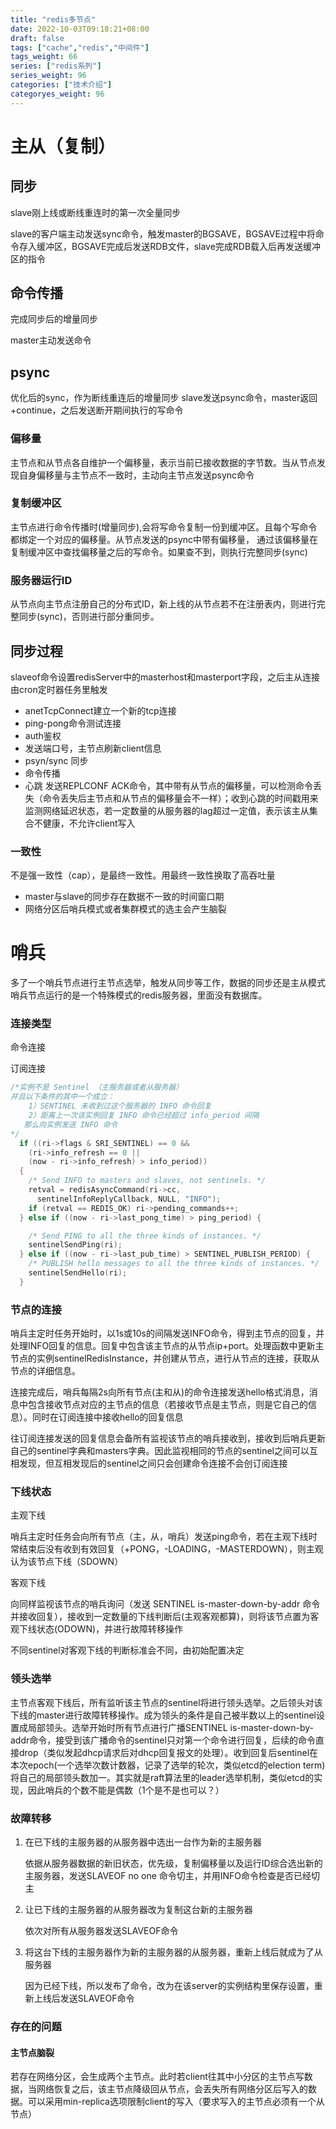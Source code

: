 ```yaml
---
title: "redis多节点"
date: 2022-10-03T09:18:21+08:00
draft: false
tags: ["cache","redis","中间件"]
tags_weight: 66
series: ["redis系列"]
series_weight: 96
categories: ["技术介绍"]
categoryes_weight: 96
---
```



# 主从（复制）

## 同步

slave刚上线或断线重连时的第一次全量同步

slave的客户端主动发送sync命令，触发master的BGSAVE，BGSAVE过程中将命令存入缓冲区，BGSAVE完成后发送RDB文件，slave完成RDB载入后再发送缓冲区的指令

## 命令传播 

完成同步后的增量同步

master主动发送命令

## psync

优化后的sync，作为断线重连后的增量同步
slave发送psync命令，master返回+continue，之后发送断开期间执行的写命令

### 偏移量

主节点和从节点各自维护一个偏移量，表示当前已接收数据的字节数。当从节点发现自身偏移量与主节点不一致时，主动向主节点发送psync命令

### 复制缓冲区

主节点进行命令传播时(增量同步),会将写命令复制一份到缓冲区。且每个写命令都绑定一个对应的偏移量。从节点发送的psync中带有偏移量，
通过该偏移量在复制缓冲区中查找偏移量之后的写命令。如果查不到，则执行完整同步(sync)

### 服务器运行ID

从节点向主节点注册自己的分布式ID，新上线的从节点若不在注册表内，则进行完整同步(sync)，否则进行部分重同步。

## 同步过程

slaveof命令设置redisServer中的masterhost和masterport字段，之后主从连接由cron定时器任务里触发

* anetTcpConnect建立一个新的tcp连接
* ping-pong命令测试连接
* auth鉴权
* 发送端口号，主节点刷新client信息
* psyn/sync 同步
* 命令传播
* 心跳 发送REPLCONF ACK命令，其中带有从节点的偏移量，可以检测命令丢失（命令丢失后主节点和从节点的偏移量会不一样）；收到心跳的时间戳用来监测网络延迟状态，若一定数量的从服务器的lag超过一定值，表示该主从集合不健康，不允许client写入

### 一致性

不是强一致性（cap），是最终一致性。用最终一致性换取了高吞吐量

- master与slave的同步存在数据不一致的时间窗口期
- 网络分区后哨兵模式或者集群模式的选主会产生脑裂



# 哨兵

多了一个哨兵节点进行主节点选举，触发从同步等工作，数据的同步还是主从模式
哨兵节点运行的是一个特殊模式的redis服务器，里面没有数据库。

### 连接类型

命令连接

订阅连接

```c
/*实例不是 Sentinel （主服务器或者从服务器）
并且以下条件的其中一个成立：
    1）SENTINEL 未收到过这个服务器的 INFO 命令回复
    2）距离上一次该实例回复 INFO 命令已经超过 info_period 间隔
   那么向实例发送 INFO 命令
*/
  if ((ri->flags & SRI_SENTINEL) == 0 &&
​    (ri->info_refresh == 0 ||
​    (now - ri->info_refresh) > info_period))
  {
​    /* Send INFO to masters and slaves, not sentinels. */
​    retval = redisAsyncCommand(ri->cc,
​      sentinelInfoReplyCallback, NULL, "INFO");
​    if (retval == REDIS_OK) ri->pending_commands++;
  } else if ((now - ri->last_pong_time) > ping_period) {

​    /* Send PING to all the three kinds of instances. */
​    sentinelSendPing(ri);
  } else if ((now - ri->last_pub_time) > SENTINEL_PUBLISH_PERIOD) {
​    /* PUBLISH hello messages to all the three kinds of instances. */
​    sentinelSendHello(ri);
  }
```



### 节点的连接

哨兵主定时任务开始时，以1s或10s的间隔发送INFO命令，得到主节点的回复，并处理INFO回复的信息。回复中包含该主节点的从节点ip+port。处理函数中更新主节点的实例sentinelRedisInstance，并创建从节点，进行从节点的连接，获取从节点的详细信息。

连接完成后，哨兵每隔2s向所有节点(主和从)的命令连接发送hello格式消息，消息中包含接收节点对应的主节点的信息（若接收节点是主节点，则是它自己的信息）。同时在订阅连接中接收hello的回复信息

往订阅连接发送的回复信息会备所有监视该节点的哨兵接收到，接收到后哨兵更新自己的sentinel字典和masters字典。因此监视相同的节点的sentinel之间可以互相发现，但互相发现后的sentinel之间只会创建命令连接不会创订阅连接

### 下线状态

主观下线

哨兵主定时任务会向所有节点（主，从，哨兵）发送ping命令，若在主观下线时常结束后没有收到有效回复（+PONG，-LOADING，-MASTERDOWN），则主观认为该节点下线（SDOWN）

客观下线

向同样监视该节点的哨兵询问（发送 SENTINEL is-master-down-by-addr 命令并接收回复），接收到一定数量的下线判断后(主观客观都算)，则将该节点置为客观下线状态(ODOWN)，并进行故障转移操作

不同sentinel对客观下线的判断标准会不同，由初始配置决定



### 领头选举

主节点客观下线后，所有监听该主节点的sentinel将进行领头选举。之后领头对该下线的master进行故障转移操作。成为领头的条件是自己被半数以上的sentinel设置成局部领头。选举开始时所有节点进行广播SENTINEL is-master-down-by-addr命令，接受到该广播命令的sentinel只对第一个命令进行回复，后续的命令直接drop（类似发起dhcp请求后对dhcp回复报文的处理）。收到回复后sentinel在本次epoch(一个选举次数计数器，记录了选举的轮次，类似etcd的election term)将自己的局部领头数加一。其实就是raft算法里的leader选举机制，类似etcd的实现，因此哨兵的个数不能是偶数（1个是不是也可以？）



### 故障转移

1. 在已下线的主服务器的从服务器中选出一台作为新的主服务器

   依据从服务器数据的新旧状态，优先级，复制偏移量以及运行ID综合选出新的主服务器，发送SLAVEOF no one 命令切主，并用INFO命令检查是否已经切主

2. 让已下线的主服务器的从服务器改为复制这台新的主服务器

   依次对所有从服务器发送SLAVEOF命令

3. 将这台下线的主服务器作为新的主服务器的从服务器，重新上线后就成为了从服务器

   因为已经下线，所以发布了命令，改为在该server的实例结构里保存设置，重新上线后发送SLAVEOF命令

### 存在的问题

#### 主节点脑裂

若存在网络分区，会生成两个主节点。此时若client往其中小分区的主节点写数据，当网络恢复之后，该主节点降级回从节点，会丢失所有网络分区后写入的数据。可以采用min-replica选项限制client的写入（要求写入的主节点必须有一个从节点）